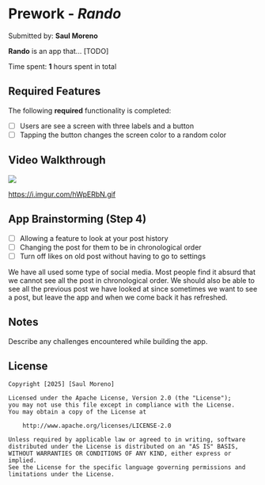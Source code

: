 # Prework - *Rando*

Submitted by: **Saul Moreno**

**Rando** is an app that... [TODO] 

Time spent: **1** hours spent in total

## Required Features

The following **required** functionality is completed:

- [ ] Users are see a screen with three labels and a button
- [ ] Tapping the button changes the screen color to a random color
 
## Video Walkthrough

<div>
    <a href="https://www.loom.com/share/bd61e06c3c4b42848a8c0036641f48d1">
    </a>
    <a href="https://www.loom.com/share/bd61e06c3c4b42848a8c0036641f48d1">
      <img style="max-width:300px;" src="https://cdn.loom.com/sessions/thumbnails/bd61e06c3c4b42848a8c0036641f48d1-42f1fb179ae24722-full-play.gif">
    </a>
  </div>

https://i.imgur.com/hWpERbN.gif

## App Brainstorming (Step 4)

- [ ] Allowing a feature to look at your post history
- [ ] Changing the post for them to be in chronological order
- [ ] Turn off likes on old post without having to go to settings

We have all used some type of social media. Most people find it absurd that we 
cannot see all the post in chronological order. We should also be able to see all 
the previous post we have looked at since sometimes we want to see a post, but 
leave the app and when we come back it has refreshed. 

## Notes

Describe any challenges encountered while building the app.

## License

    Copyright [2025] [Saul Moreno]

    Licensed under the Apache License, Version 2.0 (the "License");
    you may not use this file except in compliance with the License.
    You may obtain a copy of the License at

        http://www.apache.org/licenses/LICENSE-2.0

    Unless required by applicable law or agreed to in writing, software
    distributed under the License is distributed on an "AS IS" BASIS,
    WITHOUT WARRANTIES OR CONDITIONS OF ANY KIND, either express or implied.
    See the License for the specific language governing permissions and
    limitations under the License.
